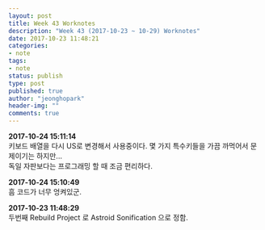 ```yaml
---
layout: post
title: Week 43 Worknotes
description: "Week 43 (2017-10-23 ~ 10-29) Worknotes"
date: 2017-10-23 11:48:21
categories:
- note
tags:
- note
status: publish
type: post
published: true
author: "jeonghopark"
header-img: ""
comments: true
---             
```

**2017-10-24 15:11:14**                 
키보드 배열을 다시 US로 변경해서 사용중이다. 몇 가지 특수키들을 가끔 까먹어서 문제이기는 하지만...              
독일 자판보다는 프로그래밍 할 때 조금 편리하다.         

**2017-10-24 15:10:49**         
흠 코드가 너무 엉켜있군.              

**2017-10-23 11:48:29**                 
두번째 Rebuild Project 로 Astroid Sonification 으로 정함.           

